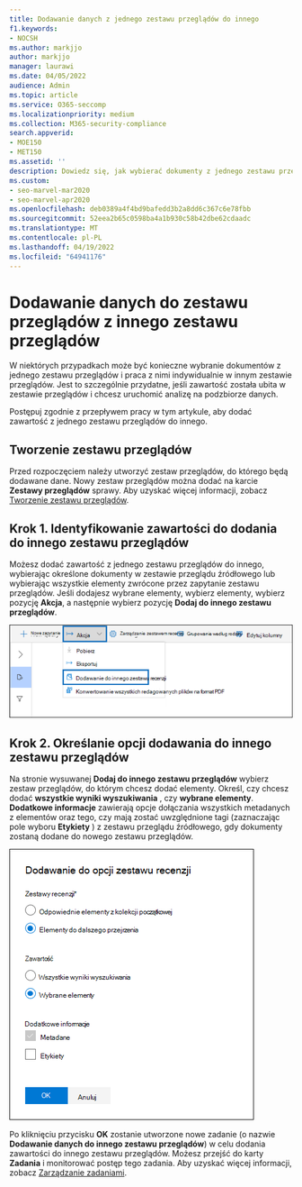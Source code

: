 ```yaml
---
title: Dodawanie danych z jednego zestawu przeglądów do innego
f1.keywords:
- NOCSH
ms.author: markjjo
author: markjjo
manager: laurawi
ms.date: 04/05/2022
audience: Admin
ms.topic: article
ms.service: O365-seccomp
ms.localizationpriority: medium
ms.collection: M365-security-compliance
search.appverid:
- MOE150
- MET150
ms.assetid: ''
description: Dowiedz się, jak wybierać dokumenty z jednego zestawu przeglądów i pracować z nimi indywidualnie w innym zestawie w przypadku zbierania elektronicznych materiałów dowodowych w usłudze Microsoft Purview (Premium).
ms.custom:
- seo-marvel-mar2020
- seo-marvel-apr2020
ms.openlocfilehash: deb0389a4f4bd9bafedd3b2a8dd6c367c6e78fbb
ms.sourcegitcommit: 52eea2b65c0598ba4a1b930c58b42dbe62cdaadc
ms.translationtype: MT
ms.contentlocale: pl-PL
ms.lasthandoff: 04/19/2022
ms.locfileid: "64941176"
---
```

# <a name="add-data-to-a-review-set-from-another-review-set"></a>Dodawanie danych do zestawu przeglądów z innego zestawu przeglądów

W niektórych przypadkach może być konieczne wybranie dokumentów z jednego zestawu przeglądów i praca z nimi indywidualnie w innym zestawie przeglądów. Jest to szczególnie przydatne, jeśli zawartość została ubita w zestawie przeglądów i chcesz uruchomić analizę na podzbiorze danych.

Postępuj zgodnie z przepływem pracy w tym artykule, aby dodać zawartość z jednego zestawu przeglądów do innego.

## <a name="create-a-review-set"></a>Tworzenie zestawu przeglądów

Przed rozpoczęciem należy utworzyć zestaw przeglądów, do którego będą dodawane dane.  Nowy zestaw przeglądów można dodać na karcie **Zestawy przeglądów** sprawy. Aby uzyskać więcej informacji, zobacz [Tworzenie zestawu przeglądów](managing-review-sets.md#create-a-review-set).

## <a name="step-1-identify-content-to-add-to-another-review-set"></a>Krok 1. Identyfikowanie zawartości do dodania do innego zestawu przeglądów

Możesz dodać zawartość z jednego zestawu przeglądów do innego, wybierając określone dokumenty w zestawie przeglądu źródłowego lub wybierając wszystkie elementy zwrócone przez zapytanie zestawu przeglądów. Jeśli dodajesz wybrane elementy, wybierz elementy, wybierz pozycję **Akcja**, a następnie wybierz pozycję **Dodaj do innego zestawu przeglądów**.

![Dodaj do innego zestawu przeglądów w menu Akcja.](../media/64f2a4d4-eba3-4ab3-a3ba-d519feea3142.png)

## <a name="step-2-specify-options-for-adding-to-another-review-set"></a>Krok 2. Określanie opcji dodawania do innego zestawu przeglądów

Na stronie wysuwanej **Dodaj do innego zestawu przeglądów** wybierz zestaw przeglądów, do którym chcesz dodać elementy. Określ, czy chcesz dodać **wszystkie wyniki wyszukiwania** , czy **wybrane elementy**.  **Dodatkowe informacje** zawierają opcje dołączania wszystkich metadanych z elementów oraz tego, czy mają zostać uwzględnione tagi (zaznaczając pole wyboru **Etykiety** ) z zestawu przeglądu źródłowego, gdy dokumenty zostaną dodane do nowego zestawu przeglądów.  

![Opcje dodawania danych do innego zestawu przeglądów.](../media/6440ee44-68fd-44d7-b43a-3a477345525c.png)

Po kliknięciu przycisku **OK** zostanie utworzone nowe zadanie (o nazwie **Dodawanie danych do innego zestawu przeglądów**) w celu dodania zawartości do innego zestawu przeglądów. Możesz przejść do karty **Zadania** i monitorować postęp tego zadania. Aby uzyskać więcej informacji, zobacz [Zarządzanie zadaniami](managing-jobs-ediscovery20.md).
